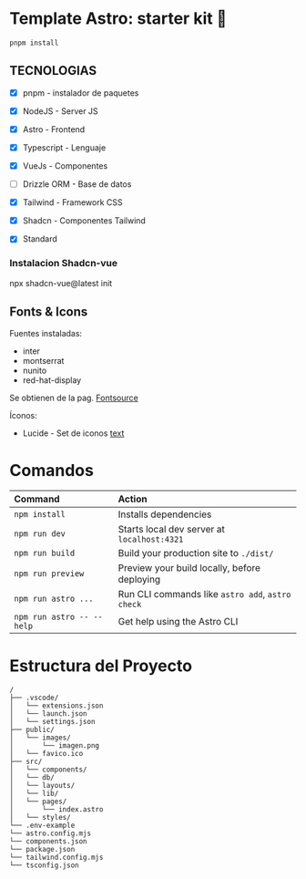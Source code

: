 # Template Astro: starter kit 🫰

```text
pnpm install
```

## TECNOLOGIAS
  - [x] pnpm - instalador de paquetes
  - [x] NodeJS - Server JS
  - [x] Astro - Frontend
  - [x] Typescript - Lenguaje
  - [x] VueJs - Componentes

  - [ ] Drizzle ORM - Base de datos

  - [x] Tailwind - Framework CSS
  - [x] Shadcn - Componentes Tailwind

  - [x] Standard 

### Instalacion Shadcn-vue

npx shadcn-vue@latest init

## Fonts & Icons

Fuentes instaladas: 

  - inter
  - montserrat
  - nunito
  - red-hat-display

  Se obtienen de la pag. [Fontsource](https://fontsource.org/ )

Íconos:
  - Lucide - Set de iconos [text](https://lucide.dev/)


# Comandos

| Command                   | Action                                           |
| :------------------------ | :----------------------------------------------- |
| `npm install`             | Installs dependencies                            |
| `npm run dev`             | Starts local dev server at `localhost:4321`      |
| `npm run build`           | Build your production site to `./dist/`          |
| `npm run preview`         | Preview your build locally, before deploying     |
| `npm run astro ...`       | Run CLI commands like `astro add`, `astro check` |
| `npm run astro -- --help` | Get help using the Astro CLI                     |

# Estructura del Proyecto

```text
/
├── .vscode/
│   └── extensions.json
│   └── launch.json
│   └── settings.json
├── public/
│   └── images/
│       └── imagen.png
│   └── favico.ico
├── src/
│   └── components/
│   └── db/
│   └── layouts/
│   └── lib/
│   └── pages/
│       └── index.astro
│   └── styles/
└── .env-example
└── astro.config.mjs
└── components.json
└── package.json
└── tailwind.config.mjs
└── tsconfig.json
```

